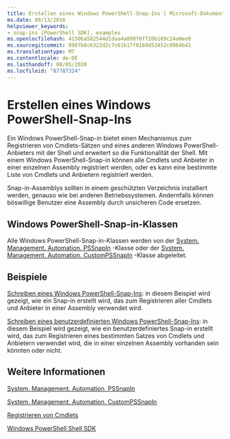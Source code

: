 ```yaml
---
title: Erstellen eines Windows PowerShell-Snap-Ins | Microsoft-Dokumentation
ms.date: 09/13/2016
helpviewer_keywords:
- snap-ins [PowerShell SDK], examples
ms.openlocfilehash: 4150ba582544d1daa4a898f0ff20b169c24a0ee0
ms.sourcegitcommit: 0907b8c6322d2c7c61b17f8168d53452c8964b41
ms.translationtype: MT
ms.contentlocale: de-DE
ms.lasthandoff: 08/05/2020
ms.locfileid: "87787324"
---
```

# <a name="how-to-create-a-windows-powershell-snap-in"></a>Erstellen eines Windows PowerShell-Snap-Ins

Ein Windows PowerShell-Snap-in bietet einen Mechanismus zum Registrieren von Cmdlets-Sätzen und eines anderen Windows PowerShell-Anbieters mit der Shell und erweitert so die Funktionalität der Shell. Mit einem Windows PowerShell-Snap-in können alle Cmdlets und Anbieter in einer einzelnen Assembly registriert werden, oder es kann eine bestimmte Liste von Cmdlets und Anbietern registriert werden.

Snap-in-Assemblys sollten in einem geschützten Verzeichnis installiert werden, genauso wie bei anderen Betriebssystemen. Andernfalls können böswillige Benutzer eine Assembly durch unsicheren Code ersetzen.

## <a name="windows-powershell-snap-in-classes"></a>Windows PowerShell-Snap-in-Klassen

Alle Windows PowerShell-Snap-in-Klassen werden von der [System. Management. Automation. PSSnapIn](/dotnet/api/System.Management.Automation.PSSnapIn) -Klasse oder der [System. Management. Automation. CustomPSSnapIn](/dotnet/api/System.Management.Automation.CustomPSSnapIn) -Klasse abgeleitet.

## <a name="examples"></a>Beispiele

[Schreiben eines Windows PowerShell-Snap-Ins](./writing-a-windows-powershell-snap-in.md): in diesem Beispiel wird gezeigt, wie ein Snap-in erstellt wird, das zum Registrieren aller Cmdlets und Anbieter in einer Assembly verwendet wird.

[Schreiben eines benutzerdefinierten Windows PowerShell-Snap-Ins](./writing-a-custom-windows-powershell-snap-in.md): in diesem Beispiel wird gezeigt, wie ein benutzerdefiniertes Snap-in erstellt wird, das zum Registrieren eines bestimmten Satzes von Cmdlets und Anbietern verwendet wird, die in einer einzelnen Assembly vorhanden sein könnten oder nicht.

## <a name="see-also"></a>Weitere Informationen

[System. Management. Automation. PSSnapIn](/dotnet/api/System.Management.Automation.PSSnapIn)

[System. Management. Automation. CustomPSSnapIn](/dotnet/api/System.Management.Automation.CustomPSSnapIn)

[Registrieren von Cmdlets](./registering-cmdlets.md)

[Windows PowerShell Shell SDK](../windows-powershell-reference.md)
